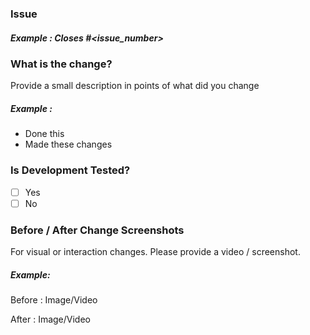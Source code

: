 ### Issue

##### Example : Closes #<issue_number>

### What is the change?

Provide a small description in points of what did you change

##### Example :

- Done this
- Made these changes

### Is Development Tested?

- [ ] Yes
- [ ] No

### Before / After Change Screenshots

For visual or interaction changes. Please provide a video / screenshot.

##### Example:

Before :
Image/Video

After :
Image/Video
